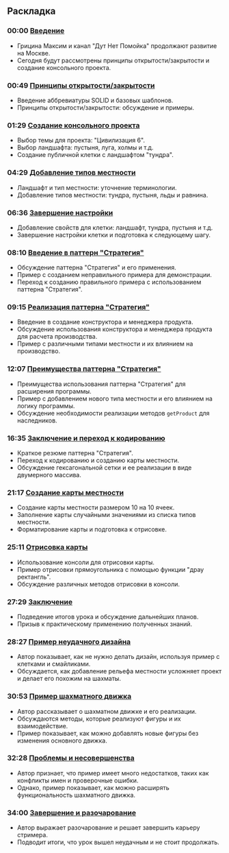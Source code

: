 ## Раскладка

### 00:00 [Введение](https://www.youtube.com/watch?v=kvd5kL5T-os&t=0s)

- Грицина Максим и канал "Дут Нет Помойка" продолжают развитие на Москве.
- Сегодня будут рассмотрены принципы открытости/закрытости и создание консольного проекта.

### 00:49 [Принципы открытости/закрытости](https://www.youtube.com/watch?v=kvd5kL5T-os&t=49s)

- Введение аббревиатуры SOLID и базовых шаблонов.
- Принципы открытости/закрытости: обсуждение и примеры.

### 01:29 [Создание консольного проекта](https://www.youtube.com/watch?v=kvd5kL5T-os&t=89s)

- Выбор темы для проекта: "Цивилизация 6".
- Выбор ландшафта: пустыня, луга, холмы и т.д.
- Создание публичной клетки с ландшафтом "тундра".

### 04:29 [Добавление типов местности](https://www.youtube.com/watch?v=kvd5kL5T-os&t=269s)

- Ландшафт и тип местности: уточнение терминологии.
- Добавление типов местности: тундра, пустыня, льды и равнина.

### 06:36 [Завершение настройки](https://www.youtube.com/watch?v=kvd5kL5T-os&t=396s)

- Добавление свойств для клетки: ландшафт, тундра, пустыня и т.д.
- Завершение настройки клетки и подготовка к следующему шагу.

### 08:10 [Введение в паттерн "Стратегия"](https://www.youtube.com/watch?v=kvd5kL5T-os&t=490s)

- Обсуждение паттерна "Стратегия" и его применения.
- Пример с созданием неправильного примера для демонстрации.
- Переход к созданию правильного примера с использованием паттерна "Стратегия".

### 09:15 [Реализация паттерна "Стратегия"](https://www.youtube.com/watch?v=kvd5kL5T-os&t=555s)

- Введение в создание конструктора и менеджера продукта.
- Обсуждение использования конструктора и менеджера продукта для расчета производства.
- Пример с различными типами местности и их влиянием на производство.

### 12:07 [Преимущества паттерна "Стратегия"](https://www.youtube.com/watch?v=kvd5kL5T-os&t=727s)

- Преимущества использования паттерна "Стратегия" для расширения программы.
- Пример с добавлением нового типа местности и его влиянием на логику программы.
- Обсуждение необходимости реализации методов `getProduct` для наследников.

### 16:35 [Заключение и переход к кодированию](https://www.youtube.com/watch?v=kvd5kL5T-os&t=995s)

- Краткое резюме паттерна "Стратегия".
- Переход к кодированию и созданию карты местности.
- Обсуждение гексагональной сетки и ее реализации в виде двумерного массива.

### 21:17 [Создание карты местности](https://www.youtube.com/watch?v=kvd5kL5T-os&t=1277s)

- Создание карты местности размером 10 на 10 ячеек.
- Заполнение карты случайными значениями из списка типов местности.
- Форматирование карты и подготовка к отрисовке.

### 25:11 [Отрисовка карты](https://www.youtube.com/watch?v=kvd5kL5T-os&t=1511s)

- Использование консоли для отрисовки карты.
- Пример отрисовки прямоугольника с помощью функции "драу ректангль".
- Обсуждение различных методов отрисовки в консоли.

### 27:29 [Заключение](https://www.youtube.com/watch?v=kvd5kL5T-os&t=1649s)

- Подведение итогов урока и обсуждение дальнейших планов.
- Призыв к практическому применению полученных знаний.

### 28:27 [Пример неудачного дизайна](https://www.youtube.com/watch?v=kvd5kL5T-os&t=1707s)

- Автор показывает, как не нужно делать дизайн, используя пример с клетками и смайликами.
- Обсуждается, как добавление рельефа местности усложняет проект и делает его похожим на шахматы.

### 30:53 [Пример шахматного движка](https://www.youtube.com/watch?v=kvd5kL5T-os&t=1853s)

- Автор рассказывает о шахматном движке и его реализации.
- Обсуждаются методы, которые реализуют фигуры и их взаимодействие.
- Пример показывает, как можно добавлять новые фигуры без изменения основного движка.

### 32:28 [Проблемы и несовершенства](https://www.youtube.com/watch?v=kvd5kL5T-os&t=1948s)

- Автор признает, что пример имеет много недостатков, таких как конфликты имен и проверочные ошибки.
- Однако, пример показывает, как можно расширять функциональность шахматного движка.

### 34:00 [Завершение и разочарование](https://www.youtube.com/watch?v=kvd5kL5T-os&t=2040s)

- Автор выражает разочарование и решает завершить карьеру стримера.
- Подводит итоги, что урок вышел неудачным и не стоит продолжать.
